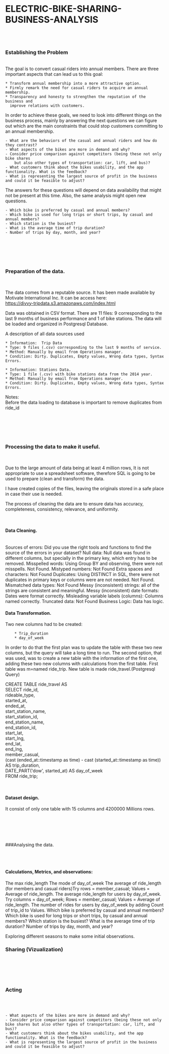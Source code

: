 # ELECTRIC-BIKE-SHARING-BUSINESS-ANALYSIS

<br>
<br>

### Establishing the Problem
<br>
The goal is to convert casual riders into annual members. 
There are three important aspects that can lead us to this goal: 

    * Transform annual membership into a more attractive option.
    * Firmly remark the need for casual riders to acquire an annual membership.
    * Transparency and honesty to strengthen the reputation of the business and 
      improve relations with customers.

In order to achieve these goals, we need to look into different things on the business process, 
mainly by answering the next questions we can figure out which are the main constraints that could stop 
customers committing to an annual membership.

    - What are the behaviors of the casual and annual riders and how do they contrast?
    - What aspects of the bikes are more in demand and why?
    - Consider price comparison against competitors (being these not only bike shares 
    	but also other types of transportation: car, lift, and bus)?
    - What customers think about the bikes usability, and the app functionality. What is the feedback?
    - What is representing the largest source of profit in the business and could it be feasible to adjust?

The answers for these questions will depend on data availability that might not be present at this time. 
Also, the same analysis might open new questions.

    - Which bike is preferred by casual and annual members?
    - Which bike is used for long trips or short trips, by casual and annual members?
    - Which station is the busiest?
    - What is the average time of trip duration?
    - Number of trips by day, month, and year?


<br>
<br>
<br>
<br>

### Preparation of the data.

<br>

The data comes from a reputable source. It has been made available by Motivate International Inc. 
It can be access here: <br>
https://divvy-tripdata.s3.amazonaws.com/index.html

Data was obtained in CSV format. There are 11 files: 
9 corresponding to the last 9 months of business performance and 1 of bike stations.
The data will be loaded and organized in Postgresql Database.


A description of all data sources used 

	* Information:  Trip Data
	* Type: 9 files (.csv) corresponding to the last 9 months of service.
	* Method: Manually by email from Operations manager.
	* Condition: Dirty. Duplicates, Empty values, Wrong data types, Syntax Errors.
	
	* Information: Stations Data.
	* Type: 1 file (.csv) with bike stations data from the 2014 year.
	* Method: Manually by email from Operations manager.
	* Condition: Dirty. Duplicates, Empty values, Wrong data types, Syntax Errors.

Notes:<br>
Before the data loading to database is important to remove duplicates from ride_id

<br>
<br>
<br>
<br>

### Processing the data to make it useful.

<br>

Due to the large amount of data being at least 4 million rows, 
It is not appropriate to use a spreadsheet software, 
therefore SQL is going to be used to prepare (clean and transform) the data.

I have created copies of the files, leaving the originals stored in a safe place in case their use is needed.

The process of cleaning the data are to ensure data has accuracy, 
completeness, consistency, relevance, and uniformity.

<br>

#### Data Cleaning.
<br>
Sources of errors: Did you use the right tools and functions to find the source of the errors in your dataset?
Null data: Null data was found in different columns, but specially in the primary key, which entry has to be removed.
Misspelled words: Using Group BY and observing, there were not misspells. Not Found.
Mistyped numbers: Not Found
Extra spaces and characters: Not Found
Duplicates: Using DISTINCT in SQL, there were not duplicates in primary keys or columns were are not needed. Not Found.
Mismatched data types: Not Found
Messy (inconsistent) strings: all of the strings are consistent and meaningful.
Messy (inconsistent) date formats: Dates were format correctly.
Misleading variable labels (columns): Columns named correctly.
Truncated data: Not Found
Business Logic: Data has logic.

<br>

#### Data Transformation.

Two new columns had to be created:

		* Trip_duration
		* day_of_week

In order to do that the first plan was to update the table with these two new columns,
but the query will take a long time to run. 
The second option, that was used, was to create a new table with the information of the first one,
adding these two new columns with calculations from the first table.
First table was m=named ride_trip. New table is made ride_travel.(Postgresql Query)


CREATE TABLE ride_travel AS <br>
	  SELECT ride_id,  <br>
        	rideable_type,  <br>
        	started_at,  <br>
        	ended_at,  <br>
        	start_station_name,  <br>
        	start_station_id,  <br>
        	end_station_name,  <br>
        	end_station_id,  <br>
        	start_lat,  <br>
        	start_lng,  <br>
        	end_lat, <br>
        	end_lng, <br>
        	member_casual, <br>
        	(cast (ended_at::timestamp as time) - cast (started_at::timestamp as time)) AS trip_duration, <br>
        	DATE_PART('dow', started_at) AS day_of_week <br>
FROM ride_trip;

<br>

#### Dataset design.

It consist of only one table with 15 columns and 4200000 Millions rows.


<br>
<br>
<br>
<br>

###Analysing the data.

<br>
<br>

#### Calculations, Metrics, and observations:

The max ride_length 
The mode of day_of_week
The average of ride_length (for members and casual riders)Try rows = member_casual; Values = Average of ride_length. 
The average ride_length for users by day_of_week. Try columns = day_of_week; Rows = member_casual; Values = Average of ride_length.
The number of rides for users by day_of_week by adding Count of trip_id to Values. 
Which bike is preferred by casual and annual members?
Which bike is used for long trips or short trips, by casual and annual members?
Which station is the busiest?
What is the average time of trip duration?
Number of trips by day, month, and year?

Exploring different seasons to make some initial observations.





### Sharing (Vizualization)

<br>
<br>
<br>
<br>

### Acting

<br>
<br>

    - What aspects of the bikes are more in demand and why?
    - Consider price comparison against competitors (being these not only bike shares but also other types of transportation: car, lift, and bus)?
    - What customers think about the bikes usability, and the app functionality. What is the feedback?
    - What is representing the largest source of profit in the business and could it be feasible to adjust?

